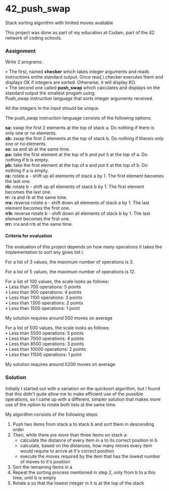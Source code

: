 # 42_push_swap
Stack sorting algorithm with limited moves available

This project was done as part of my education at Codam, part of the 42 network of coding schools.

<h3>Assignment</h3>

Write 2 programs:

• The first, named **checker** which takes integer arguments and reads instructions onthe standard output. Once read,\ 
  checker executes them and displays OK if integers are sorted. Otherwise, it will display KO.\
• The second one called **push_swap** which calculates and displays on the standard output the smallest progam using \
  Push_swap instruction language that sorts integer arguments received.

All the integers in the input should be unique.

The push_swap instruction language consists of the following options:

**sa:** swap the first 2 elements at the top of stack a. Do nothing if there is only one or no elements.\
**sb:** swap the first 2 elements at the top of stack b. Do nothing if thereis only one or no elements.\
**ss:** sa and sb at the same time.\
**pa:** take the first element at the top of b and put it at the top of a. Do nothing if b is empty.\
**pb:** take the first element at the top of a and put it at the top of b. Do nothing if a is empty.\
**ra:** rotate a - shift up all elements of stack a by 1. The first element becomes the last one.\
**rb:** rotate b - shift up all elements of stack b by 1. The first element becomes the last one.\
**rr:**   ra and rb at the same time.\
**rra:**  reverse rotate a - shift down all elements of stack a by 1. The last element becomes the first one.\
**rrb:**  reverse rotate b - shift down all elements of stack b by 1. The last element becomes the first one.\
**rrr:**  rra and rrb at the same time.

<h4>Criteria for evaluation</h4>

The evaluation of this project depends on how many operations it takes the implementation to sort any gives list.\

For a list of 3 values, the maximum number of operations is 3.

For a list of 5 values, the maximum number of operations is 12.

For a list of 100 values, the scale looks as follows:\
• Less than 700 operations: 5 points\
• Less than 900 operations: 4 points\
• Less than 1100 operations: 3 points\
• Less than 1300 operations: 2 points\
• Less than 1500 operations: 1 point

My solution requires around 550 moves on average

For a list of 500 values, the scale looks as follows:\
• Less than 5500 operations: 5 points\
• Less than 7000 operations: 4 points\
• Less than 8500 operations: 3 points\
• Less than 10000 operations: 2 points\
• Less than 11500 operations: 1 point

My solution requires around 5200 moves on average

<h3>Solution</h3>

Initially I started out with a variation on the quicksort algorithm, but I found that this didn't quite allow me
to make efficient use of the possible operations, so I came up with a different, simpler solution that makes more
use of the option to rotate both lists at the same time.

My algorithm consists of the following steps:

1. Push two items from stack a to stack b and sort them in descending order
2. Then, while there are more than three items on stack a:
    + calculate the distance of every item in a to its correct position in b
    + calculate, based on the distances, how many moves every item would require to arrive at it's correct position
    + execute the moves required by the item that has the lowest number of moves to it's position
3. Sort the remaining items in a
4. Repeat the sorting process mentioned in step 2, only from b to a this time, until b is empty
5. Rotate a so that the lowest integer in it is at the top of the stack
